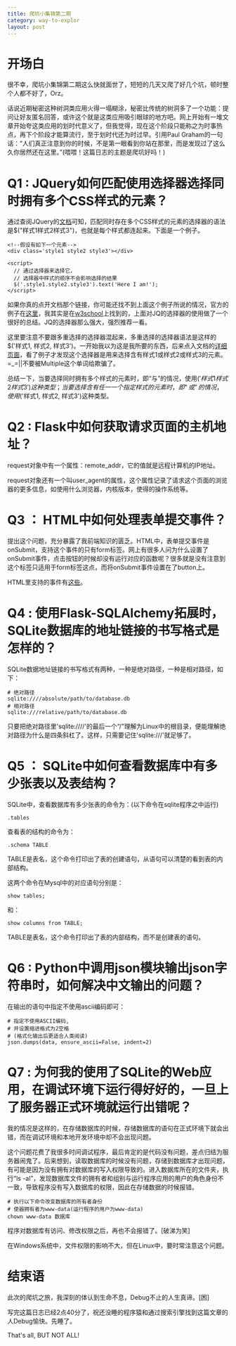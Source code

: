 ```yaml
---
title: 爬坑小集锦第二期
category: way-to-explor
layout: post
---
```


# 开场白

很不幸，爬坑小集锦第二期这么快就面世了，短短的几天又爬了好几个坑，顿时整个人都不好了，Orz。

话说近期秘密这种树洞类应用火得一塌糊涂，秘密比传统的树洞多了一个功能：提问让好友匿名回答，或许这个就是这类应用吸引眼球的地方吧。网上开始有一堆文章开始夸这类应用的划时代意义了，但我觉得，现在这个阶段只能称之为时事热点，再下个阶段才能算流行，至于划时代还为时过早。引用Paul Graham的一句话：“人们真正注意到你的时候，不是第一眼看到你站在那里，而是发现过了这么久你居然还在这里。”(喂喂！这篇日志的主题是爬坑好吗！)

# Q1 : JQuery如何匹配使用选择器选择同时拥有多个CSS样式的元素？

通过查阅JQuery的[文档](http://api.jquery.com/category/selectors/)可知，匹配同时存在多个CSS样式的元素的选择器的语法是$("样式1样式2样式3")，也就是每个样式都连起来。下面是一个例子。

    <!--假设有如下一个元素-->
    <div class='style1 style2 style3'></div>
    
    <script>
      // 通过选择器来选择它，
      // 选择器中样式的顺序不会影响选择的结果
      $('.style1.style2.style3').text('Here I am!');
    </script>

如果你真的点开文档那个链接，你可能还找不到上面这个例子所说的情况，官方的例子在[这里](http://api.jquery.com/class-selector/)，我其实是在[w3school](http://w3school.com.cn/jquery/jquery_ref_selectors.asp)上找到的，上面对JQ的选择器的使用做了一个很好的总结。JQ的选择器那么强大，强烈推荐一看。

这里要注意不要跟多重选择的选择器混起来，多重选择的选择器语法是这样的$('样式1, 样式2, 样式3')。一开始我以为这是我所要的东西，后来点入文档的[详细页面](http://api.jquery.com/multiple-selector/)，看了例子才发现这个选择器是用来选择含有样式1或样式2或样式3的元素。=_=||不要被Multiple这个单词给欺骗了。

总结一下，当要选择同时拥有多个样式的元素时，即“与”的情况，使用$('样式1样式2样式3')这种类型；当要选择含有任一一个指定样式的元素时，即“或”的情况，使用$('样式1, 样式2, 样式3')这种类型。

# Q2 : Flask中如何获取请求页面的主机地址？

request对象中有一个属性：remote_addr，它的值就是远程计算机的IP地址。

request对象还有一个叫user_agent的属性，这个属性记录了请求这个页面的浏览器的更多信息，如使用什么浏览器，内核版本，使得的操作系统等。

# Q3 ： HTML中如何处理表单提交事件？

提出这个问题，充分暴露了我前端知识的匮乏。HTML中，表单提交事件是onSubmit，支持这个事件的只有form标签。网上有很多人问为什么设置了onSubmit事件，点击按钮的时候却没有运行对应的函数呢？很多就是没有注意到这个标签只适用于form标签这点，而将onSubmit事件设置在了button上。

HTML里支持的事件有[这些](http://w3school.com.cn/tags/html_ref_eventattributes.asp)。

# Q4 : 使用Flask-SQLAlchemy拓展时，SQLite数据库的地址链接的书写格式是怎样的？

SQLite数据地址链接的书写格式有两种，一种是绝对路径，一种是相对路径，如下：

    # 绝对路径
    sqlite:////absolute/path/to/database.db
    # 相对路径
    sqlite:///relative/path/to/database.db
    
只要把绝对路径里'sqlite:////'的最后一个“/”理解为Linux中的根目录，便能理解绝对路径为什么是四条斜杠了。这样，只需要记住'sqlite:///'就足够了。

# Q5 ： SQLite中如何查看数据库中有多少张表以及表结构？

SQLite中，查看数据库有多少张表的命令为：(以下命令在sqlite程序之中运行)

    .tables
    
查看表的结构的命令为：

    .schema TABLE
    
TABLE是表名，这个命令打印出了表的创建语句，从语句可以清楚的看到表的内部结构。

这两个命令在Mysql中的对应语句分别是：

    show tables;

和：

    show columns from TABLE;
    
TABLE是表名，这个命令打印出了表的内部结构，而不是创建表的语句。

# Q6 : Python中调用json模块输出json字符串时，如何解决中文输出的问题？

在输出的语句中指定不使用ascii编码即可：

    # 指定不使用ASCII编码,
    # 并设置缩进格式为2空格
    # (格式化输出后更适合人类阅读)
    json.dumps(data, ensure_ascii=False, indent=2)

# Q7 : 为何我的使用了SQLite的Web应用，在调试环境下运行得好好的，一旦上了服务器正式环境就运行出错呢？

我的情况是这样的，在存储数据库的时候，存储数据库的语句在正式环境下就会出错，而在调试环境和本地开发环境中却不会出现问题。

这个问题花费了我很多时间调试程序，最后肯定的是代码没有问题，差点归结为服务器闹鬼了。后来想到，读取数据库的时候没有问题，存储到数据库才出现问题，有可能是因为没有拥有对数据库的写入权限导致的。进入数据库所在的文件夹，执行“ls -al”，发现数据库文件的拥有者和组别与运行程序应用的用户的角色身份不一致，导致程序没有写入数据库的权限，因此在存储数据的时候报错。

    # 执行以下命令改变数据库的所有者身份
    # 使器拥有者为www-data(运行程序的用户为www-data)
    chown www-data 数据库
    
程序对数据库有访问、修改权限之后，再也不会报错了。[破涕为笑]

在Windows系统中，文件权限的影响不大，但在Linux中，要时常注意这个问题。

# 结束语

此次的爬坑之旅，我深刻的体认到生命不息，Debug不止的人生真谛。[困]

写完这篇日志已经2点40分了，祝还没睡的程序猿和通过搜索引擎找到这篇文章的人Debug愉快。先睡了。

That's all, BUT NOT ALL!